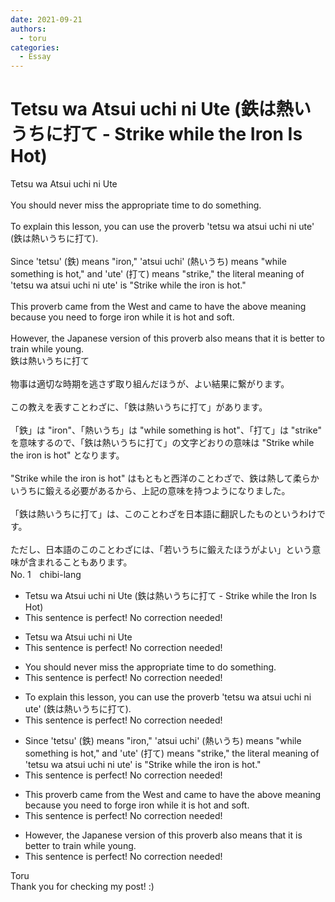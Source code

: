 ```yaml
---
date: 2021-09-21
authors:
  - toru
categories:
  - Essay
---
```


<h1 id="subject_show">Tetsu wa Atsui uchi ni Ute (鉄は熱いうちに打て - Strike while the Iron Is Hot)</h1>
<div class="date" hidden>Sep 21, 2021 14:10</div>
<div id="post"><div id="body_show_ori">
Tetsu wa Atsui uchi ni Ute<br/><br/>You should never miss the appropriate time to do something.<br/><br/>To explain this lesson, you can use the proverb 'tetsu wa atsui uchi ni ute' (鉄は熱いうちに打て).<br/><br/>Since 'tetsu' (鉄) means "iron," 'atsui uchi' (熱いうち) means "while something is hot," and 'ute' (打て) means "strike," the literal meaning of 'tetsu wa atsui uchi ni ute' is "Strike while the iron is hot."<br/><br/>This proverb came from the West and came to have the above meaning because you need to forge iron while it is hot and soft.<br/><br/>However, the Japanese version of this proverb also means that it is better to train while young. 
</div></div>

<!-- more -->

<div id="post_ja"><div id="body_show_mo">
鉄は熱いうちに打て<br/><br/>物事は適切な時期を逃さず取り組んだほうが、よい結果に繋がります。<br/><br/>この教えを表すことわざに、「鉄は熱いうちに打て」があります。<br/><br/>「鉄」は "iron"、「熱いうち」は "while something is hot"、「打て」は "strike" を意味するので、「鉄は熱いうちに打て」の文字どおりの意味は "Strike while the iron is hot" となります。<br/><br/>"Strike while the iron is hot" はもともと西洋のことわざで、鉄は熱して柔らかいうちに鍛える必要があるから、上記の意味を持つようになりました。<br/><br/>「鉄は熱いうちに打て」は、このことわざを日本語に翻訳したものというわけです。<br/><br/>ただし、日本語のこのことわざには、「若いうちに鍛えたほうがよい」という意味が含まれることもあります。
</div></div>
<div id="block"><div class="first_name"> No. 1　<span class="just_name">chibi-lang</span></div><div id="block2">
<ul class="correction_field">
<li class="incorrect">Tetsu wa Atsui uchi ni Ute (鉄は熱いうちに打て - Strike while the Iron Is Hot)</li>
<li class="corrected perfect">This sentence is perfect! No correction needed!</li>
</ul>
<ul class="correction_field">
<li class="incorrect">Tetsu wa Atsui uchi ni Ute</li>
<li class="corrected perfect">This sentence is perfect! No correction needed!</li>
</ul>
<ul class="correction_field">
<li class="incorrect">You should never miss the appropriate time to do something.</li>
<li class="corrected perfect">This sentence is perfect! No correction needed!</li>
</ul>
<ul class="correction_field">
<li class="incorrect">To explain this lesson, you can use the proverb 'tetsu wa atsui uchi ni ute' (鉄は熱いうちに打て).</li>
<li class="corrected perfect">This sentence is perfect! No correction needed!</li>
</ul>
<ul class="correction_field">
<li class="incorrect">Since 'tetsu' (鉄) means "iron," 'atsui uchi' (熱いうち) means "while something is hot," and 'ute' (打て) means "strike," the literal meaning of 'tetsu wa atsui uchi ni ute' is "Strike while the iron is hot."</li>
<li class="corrected perfect">This sentence is perfect! No correction needed!</li>
</ul>
<ul class="correction_field">
<li class="incorrect">This proverb came from the West and came to have the above meaning because you need to forge iron while it is hot and soft.</li>
<li class="corrected perfect">This sentence is perfect! No correction needed!</li>
</ul>
<ul class="correction_field">
<li class="incorrect">However, the Japanese version of this proverb also means that it is better to train while young.</li>
<li class="corrected perfect">This sentence is perfect! No correction needed!</li>
</ul>
</div><div class="name"><span class="just_name">Toru</span><br>
Thank you for checking my post! :)
</div>
</div>
